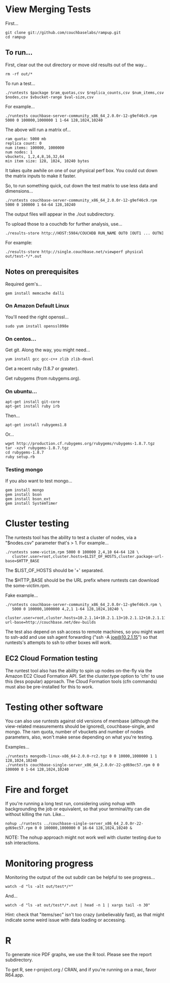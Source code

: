 # View Merging Tests

First...

    git clone git://github.com/couchbaselabs/rampup.git
    cd rampup

## To run...

First, clear out the out directory or move old results out of the way...

    rm -rf out/*

To run a test...

    ./runtests $package $ram_quotas,csv $replica_counts,csv $num_items,csv $nodes,csv $vbucket-range $val-size,csv

For example...

    ./runtests couchbase-server-community_x86_64_2.0.0r-12-g9ef46c9.rpm 5000 0 100000,1000000 1 1-64 128,1024,10240

The above will run a matrix of...

    ram quota: 5000 mb
    replica count: 0
    num items: 100000, 1000000
    num nodes: 1
    vbuckets, 1,2,4,8,16,32,64
    min item size: 128, 1024, 10240 bytes

It takes quite awhile on one of our physical perf box. You could cut
down the matrix inputs to make it faster.

So, to run something quick, cut down the test matrix to use less data
and dimensions...

    ./runtests couchbase-server-community_x86_64_2.0.0r-12-g9ef46c9.rpm 5000 0 100000 1 64-64 128,10240

The output files will appear in the ./out subdirectory.

To upload those to a couchdb for further analysis, use...

    ./results-store http://HOST:5984/COUCHDB RUN_NAME OUT0 [OUT1 ... OUTN]

For example:

    ./results-store http://single.couchbase.net/viewperf physical out/test-*/*.out

## Notes on prerequisites

Required gem's...

    gem install memcache dalli

### On Amazon Default Linux

You'll need the right openssl...

    sudo yum install openssl098e

### On centos...

Get git.  Along the way, you might need...

    yum install gcc gcc-c++ zlib zlib-devel

Get a recent ruby (1.8.7 or greater).

Get rubygems (from rubygems.org).

### On ubuntu...

    apt-get install git-core
    apt-get install ruby irb

Then...

    apt-get install rubygems1.8

Or...

    wget http://production.cf.rubygems.org/rubygems/rubygems-1.8.7.tgz
    tar -xzvf rubygems-1.8.7.tgz
    cd rubygems-1.8.7
    ruby setup.rb

### Testing mongo

If you also want to test mongo...

    gem install mongo
    gem install bson
    gem install bson_ext
    gem install SystemTimer

# Cluster testing

The runtests tool has the ability to test a cluster of nodes, via a
"$nodes.csv" parameter that's > 1.  For example...

    ./runtests some-victim.rpm 5000 0 100000 2,4,10 64-64 128 \
       cluster.user=root,cluster.hosts=$LIST_OF_HOSTS,cluster.package-url-base=$HTTP_BASE

The $LIST_OF_HOSTS should be '+' separated.

The $HTTP_BASE should be the URL prefix where runtests can download the some-victim.rpm.

Fake example...

    ./runtests couchbase-server-community_x86_64_2.0.0r-12-g9ef46c9.rpm \
       5000 0 100000,1000000 4,2,1 1-64 128,1024,10240 \
       cluster.user=root,cluster.hosts=10.2.1.14+10.2.1.13+10.2.1.12+10.2.1.11,cluster.package-url-base=http://couchbase.net/dev-builds

The test also depend on ssh access to remote machines, so you might
want to ssh-add and use ssh agent forwarding ("ssh -A joe@10.2.1.15")
so that runtests's attempts to ssh to other boxes will work.

## EC2 Cloud Formation testing

The runtest tool also has the ability to spin up nodes on-the-fly via
the Amazon EC2 Cloud Formation API.  Set the cluster.type option to
'cfn' to use this (less popular) approach.  The Cloud Formation tools
(cfn commands) must also be pre-installed for this to work.

# Testing other software

You can also use runtests against old versions of membase (although
the view-related measurements should be ignored), couchbase-single,
and mongo.  The ram quota, number of vbuckets and number of nodes
parameters, also, won't make sense depending on what you're testing.

Examples...

    ./runtests mongodb-linux-x86_64-2.0.0-rc2.tgz 0 0 10000,1000000 1 1 128,1024,10240
    ./runtests couchbase-single-server_x86_64_2.0.0r-22-gd69ec57.rpm 0 0 100000 0 1-64 128,1024,10240

# Fire and forget

If you're running a long test run, considering using nohup with
backgrounding the job or equivalent, so that your terminal/tty can die
without killing the run.  Like...

    nohup ./runtests ../couchbase-single-server_x86_64_2.0.0r-22-gd69ec57.rpm 0 0 100000,1000000 0 16-64 128,1024,10240 &

NOTE: The nohup approach might not work well with cluster testing due
to ssh interactions.

# Monitoring progress

Monitoring the output of the out subdir can be helpful to see progress...

    watch -d "ls -alt out/test*/*"

And...

    watch -d "ls -at out/test*/*.out | head -n 1 | xargs tail -n 30"

Hint: check that "items/sec" isn't too crazy (unbelievably fast), as
that might indicate some weird issue with data loading or accessing.

# R

To generate nice PDF graphs, we use the R tool.  Please see the report subdirectory.

To get R, see r-project.org / CRAN, and if you're running on a mac, favor R64.app.

